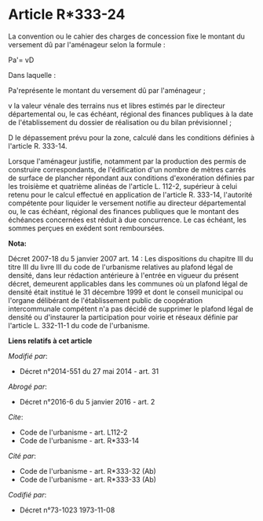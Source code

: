# Article R*333-24

La convention ou le cahier des charges de concession fixe le montant du versement dû par l'aménageur selon la formule : 

Pa'= vD 

Dans laquelle : 

Pa'représente le montant du versement dû par l'aménageur ; 

v la valeur vénale des terrains nus et libres estimés par le   directeur départemental ou, le cas échéant, régional des
finances publiques à la date de l'établissement du dossier de réalisation ou du bilan prévisionnel ; 

D le dépassement prévu pour la zone, calculé dans les conditions définies à l'article R. 333-14. 

Lorsque l'aménageur justifie, notamment par la production des permis de construire correspondants, de l'édification d'un
nombre de mètres carrés de surface de plancher répondant aux conditions d'exonération définies par les troisième et quatrième
alinéas de l'article L. 112-2, supérieur à celui retenu pour le calcul effectué en application de l'article R. 333-14,
l'autorité compétente pour liquider le versement notifie au   directeur départemental ou, le cas échéant, régional des
finances publiques que le montant des échéances concernées est réduit à due concurrence. Le cas échéant, les sommes perçues
en exédent sont remboursées.

**Nota:**

Décret 2007-18 du 5 janvier 2007 art. 14 : Les dispositions du chapitre III du titre III du livre III du code de l'urbanisme
relatives au plafond légal de densité, dans leur rédaction antérieure à l'entrée en vigueur du présent décret, demeurent
applicables dans les communes où un plafond légal de densité était institué le 31 décembre 1999 et dont le conseil municipal
ou l'organe délibérant de l'établissement public de coopération intercommunale compétent n'a pas décidé de supprimer le
plafond légal de densité ou d'instaurer la participation pour voirie et réseaux définie par l'article L. 332-11-1 du code de
l'urbanisme.

**Liens relatifs à cet article**

_Modifié par_:

  - Décret n°2014-551 du 27 mai 2014 - art. 31

_Abrogé par_:

  - Décret n°2016-6 du 5 janvier 2016 - art. 2

_Cite_:

  - Code de l'urbanisme - art. L112-2
  - Code de l'urbanisme - art. R*333-14

_Cité par_:

  - Code de l'urbanisme - art. R*333-32 (Ab)
  - Code de l'urbanisme - art. R*333-33 (Ab)

_Codifié par_:

  - Décret n°73-1023 1973-11-08
